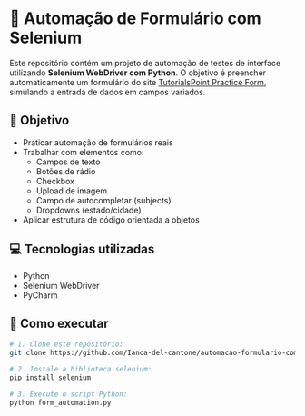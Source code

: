 # 📝 Automação de Formulário com Selenium


Este repositório contém um projeto de automação de testes de interface utilizando **Selenium WebDriver com Python**.  O objetivo é preencher automaticamente um formulário do site [TutorialsPoint Practice Form](https://www.tutorialspoint.com/selenium/practice/selenium_automation_practice.php), simulando a entrada de dados em campos variados.

## 🎯 Objetivo

- Praticar automação de formulários reais
- Trabalhar com elementos como:
  - Campos de texto
  - Botões de rádio
  - Checkbox
  - Upload de imagem
  - Campo de autocompletar (subjects)
  - Dropdowns (estado/cidade)
- Aplicar estrutura de código orientada a objetos

## 💻 Tecnologias utilizadas

- Python
- Selenium WebDriver
- PyCharm


## 🚀 Como executar

```bash
# 1. Clone este repositório:
git clone https://github.com/Ianca-del-cantone/automacao-formulario-com-selenium-webdriver.git

# 2. Instale a biblioteca selenium:
pip install selenium

# 3. Execute o script Python:
python form_automation.py



 
